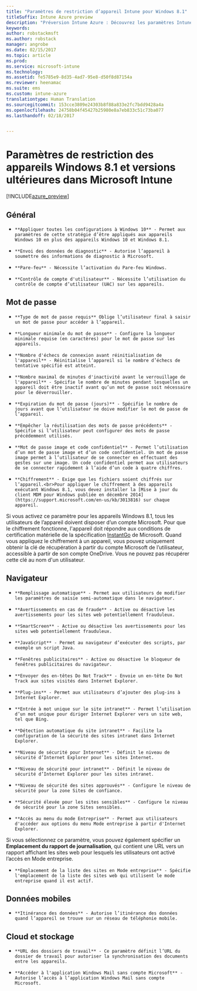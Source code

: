 ```yaml
---
title: "Paramètres de restriction d’appareil Intune pour Windows 8.1"
titleSuffix: Intune Azure preview
description: "Préversion Intune Azure : Découvrez les paramètres Intune qui vous permettent de contrôler les paramètres et fonctionnalités des appareils Windows 8.1."
keywords: 
author: robstackmsft
ms.author: robstack
manager: angrobe
ms.date: 02/15/2017
ms.topic: article
ms.prod: 
ms.service: microsoft-intune
ms.technology: 
ms.assetid: fe5785e9-8d35-4ad7-95e8-d50f8d87154a
ms.reviewer: heenamac
ms.suite: ems
ms.custom: intune-azure
translationtype: Human Translation
ms.sourcegitcommit: 153cce3809e24303b8f88a833e2fc7bdd9428a4a
ms.openlocfilehash: 24758b04f45427b25980e8a7eb833c51c73ba077
ms.lasthandoff: 02/18/2017


---
```


# <a name="windows-81-and-later-device-restriction-settings-in-microsoft-intune"></a>Paramètres de restriction des appareils Windows 8.1 et versions ultérieures dans Microsoft Intune

[!INCLUDE[azure_preview](../includes/azure_preview.md)]

## <a name="general"></a>Général
-     **Appliquer toutes les configurations à Windows 10** - Permet aux paramètres de cette stratégie d’être appliqués aux appareils Windows 10 en plus des appareils Windows 10 et Windows 8.1.
-     **Envoi des données de diagnostic** - Autorise l’appareil à soumettre des informations de diagnostic à Microsoft.
-     **Pare-feu** - Nécessite l’activation du Pare-feu Windows.
-     **Contrôle de compte d'utilisateur** - Nécessite l’utilisation du contrôle de compte d’utilisateur (UAC) sur les appareils.
## <a name="password"></a>Mot de passe
-     **Type de mot de passe requis** Oblige l’utilisateur final à saisir un mot de passe pour accéder à l’appareil.
-     **Longueur minimale du mot de passe** - Configure la longueur minimale requise (en caractères) pour le mot de passe sur les appareils.
-     **Nombre d'échecs de connexion avant réinitialisation de l'appareil** - Réinitialise l’appareil si le nombre d’échecs de tentative spécifié est atteint.
-     **Nombre maximal de minutes d'inactivité avant le verrouillage de l'appareil** - Spécifie le nombre de minutes pendant lesquelles un appareil doit être inactif avant qu’un mot de passe soit nécessaire pour le déverrouiller.
-     **Expiration du mot de passe (jours)** - Spécifie le nombre de jours avant que l’utilisateur ne doive modifier le mot de passe de l’appareil.
-     **Empêcher la réutilisation des mots de passe précédents** - Spécifie si l’utilisateur peut configurer des mots de passe précédemment utilisés.
-     **Mot de passe image et code confidentiel** - Permet l’utilisation d’un mot de passe image et d’un code confidentiel. Un mot de passe image permet à l’utilisateur de se connecter en effectuant des gestes sur une image. Un code confidentiel permet aux utilisateurs de se connecter rapidement à l’aide d’un code à quatre chiffres.
-     **Chiffrement** - Exige que les fichiers soient chiffrés sur l’appareil.<br>Pour appliquer le chiffrement à des appareils exécutant Windows 8.1, vous devez installer la [Mise à jour du client MDM pour Windows publiée en décembre 2014](https://support.microsoft.com/en-us/kb/3013816) sur chaque appareil.
Si vous activez ce paramètre pour les appareils Windows 8.1, tous les utilisateurs de l’appareil doivent disposer d’un compte Microsoft.
Pour que le chiffrement fonctionne, l'appareil doit répondre aux conditions de certification matérielle de la spécification [InstantGo](https://blogs.windows.com/windowsexperience/2014/06/19/instantgo-a-better-way-to-sleep/#IBHULcTfI4PokO8X.97) de Microsoft.
Quand vous appliquez le chiffrement à un appareil, vous pouvez uniquement obtenir la clé de récupération à partir du compte Microsoft de l’utilisateur, accessible à partir de son compte OneDrive. Vous ne pouvez pas récupérer cette clé au nom d'un utilisateur.     



## <a name="browser"></a>Navigateur
-     **Remplissage automatique** - Permet aux utilisateurs de modifier les paramètres de saisie semi-automatique dans le navigateur.
-     **Avertissements en cas de fraude** - Active ou désactive les avertissements pour les sites web potentiellement frauduleux.
-     **SmartScreen** - Active ou désactive les avertissements pour les sites web potentiellement frauduleux.
-     **JavaScript** - Permet au navigateur d’exécuter des scripts, par exemple un script Java.
-     **Fenêtres publicitaires** - Active ou désactive le bloqueur de fenêtres publicitaires du navigateur.
-     **Envoyer des en-têtes Do Not Track** - Envoie un en-tête Do Not Track aux sites visités dans Internet Explorer.
-     **Plug-ins** - Permet aux utilisateurs d’ajouter des plug-ins à Internet Explorer.
-     **Entrée à mot unique sur le site intranet** - Permet l’utilisation d’un mot unique pour diriger Internet Explorer vers un site web, tel que Bing.
-     **Détection automatique du site intranet** - Facilite la configuration de la sécurité des sites intranet dans Internet Explorer.
-     **Niveau de sécurité pour Internet** - Définit le niveau de sécurité d’Internet Explorer pour les sites Internet.
-     **Niveau de sécurité pour intranet** - Définit le niveau de sécurité d’Internet Explorer pour les sites intranet.
-     **Niveau de sécurité des sites approuvés** - Configure le niveau de sécurité pour la zone Sites de confiance.
-     **Sécurité élevée pour les sites sensibles** - Configure le niveau de sécurité pour la zone Sites sensibles.
-     **Accès au menu du mode Entreprise** - Permet aux utilisateurs d'accéder aux options du menu Mode entreprise à partir d'Internet Explorer.
Si vous sélectionnez ce paramètre, vous pouvez également spécifier un **Emplacement du rapport de journalisation**, qui contient une URL vers un rapport affichant les sites web pour lesquels les utilisateurs ont activé l’accès en Mode entreprise.
-     **Emplacement de la liste des sites en Mode entreprise** - Spécifie l'emplacement de la liste des sites web qui utilisent le mode entreprise quand il est actif.
## <a name="cellular"></a>Données mobiles
-     **Itinérance des données** - Autorise l’itinérance des données quand l’appareil se trouve sur un réseau de téléphonie mobile.
## <a name="cloud-and-storage"></a>Cloud et stockage
-     **URL des dossiers de travail** - Ce paramètre définit l’URL du dossier de travail pour autoriser la synchronisation des documents entre les appareils.
-     **Accéder à l'application Windows Mail sans compte Microsoft** - Autorise l’accès à l’application Windows Mail sans compte Microsoft.     

